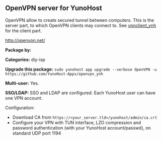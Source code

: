 OpenVPN server for YunoHost
--------------------

OpenVPN allow to create secured tunnel between computers. This is the server part, to which OpenVPN clients may connect to. See [vpnclient_ynh](https://github.com/labriqueinternet/vpnclient_ynh) for the client part.

http://openvpn.net/

**Package by:** 

**Categories:** diy-isp

**Upgrade this package:**
`sudo yunohost app upgrade --verbose OpenVPN -u https://github.com/YunoHost-Apps/openvpn_ynh`

**Multi-user:** Yes.

**SSO/LDAP:** SSO and LDAP are configured. Each YunoHost user can have one VPN account.


Configuration:

* Download CA from `https://<your_server.tld>/yunohost/admin/ca.crt`
* Configure your VPN with TUN interface, LZO compression and password authentication (with your YunoHost account/passwd), on standard UDP port 1194
